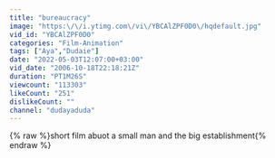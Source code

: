 ```yaml
---
title: "bureaucracy"
image: "https:\/\/i.ytimg.com\/vi\/YBCAlZPF0D0\/hqdefault.jpg"
vid_id: "YBCAlZPF0D0"
categories: "Film-Animation"
tags: ["Aya","Dudaie"]
date: "2022-05-03T12:07:00+03:00"
vid_date: "2006-10-18T22:18:21Z"
duration: "PT1M26S"
viewcount: "113303"
likeCount: "251"
dislikeCount: ""
channel: "dudayaduda"
---
```

{% raw %}short film abuot a small man and the big establishment{% endraw %}
